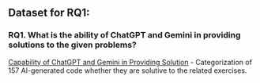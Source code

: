 ## Dataset for RQ1:
### RQ1. What is the ability of ChatGPT and Gemini in providing solutions to the given problems?
[Capability of ChatGPT and Gemini in Providing Solution](https://docs.google.com/spreadsheets/d/e/2PACX-1vQPLs7N9dh1yF3ibsqQ3LQjnHwYv-kcS-CJcxoTRrJF_huqZ7BLqzte6v8otLWQQqw0inW_jM0eqPGo/pubhtml?gid=0&single=true) - Categorization of 157 AI-generated code whether they are solutive to the related exercises.
